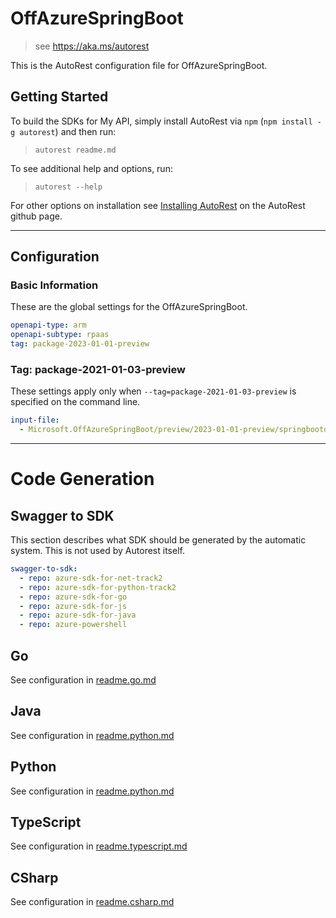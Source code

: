 # OffAzureSpringBoot

> see https://aka.ms/autorest

This is the AutoRest configuration file for OffAzureSpringBoot.

## Getting Started

To build the SDKs for My API, simply install AutoRest via `npm` (`npm install -g autorest`) and then run:

> `autorest readme.md`

To see additional help and options, run:

> `autorest --help`

For other options on installation see [Installing AutoRest](https://aka.ms/autorest/install) on the AutoRest github page.

---

## Configuration

### Basic Information

These are the global settings for the OffAzureSpringBoot.

```yaml
openapi-type: arm
openapi-subtype: rpaas
tag: package-2023-01-01-preview
```

### Tag: package-2021-01-03-preview

These settings apply only when `--tag=package-2021-01-03-preview` is specified on the command line.

```yaml $(tag) == 'package-2023-01-01-preview'
input-file:
  - Microsoft.OffAzureSpringBoot/preview/2023-01-01-preview/springbootdiscovery.json
```

---

# Code Generation

## Swagger to SDK

This section describes what SDK should be generated by the automatic system.
This is not used by Autorest itself.

```yaml $(swagger-to-sdk)
swagger-to-sdk:
  - repo: azure-sdk-for-net-track2
  - repo: azure-sdk-for-python-track2
  - repo: azure-sdk-for-go
  - repo: azure-sdk-for-js
  - repo: azure-sdk-for-java
  - repo: azure-powershell
```

## Go

See configuration in [readme.go.md](./readme.go.md)

## Java

See configuration in [readme.python.md](./readme.java.md)

## Python

See configuration in [readme.python.md](./readme.python.md)

## TypeScript

See configuration in [readme.typescript.md](./readme.typescript.md)

## CSharp

See configuration in [readme.csharp.md](./readme.csharp.md)

